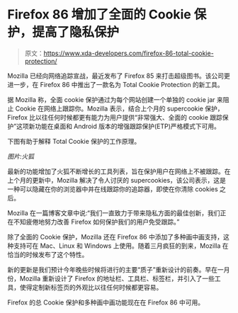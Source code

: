 # Firefox 86 增加了全面的 Cookie 保护，提高了隐私保护

> 原文：<https://www.xda-developers.com/firefox-86-total-cookie-protection/>

Mozilla 已经向网络追踪宣战，最近发布了 Firefox 85 来打击超级图书。该公司更进一步，在 Firefox 86 中推出了一款名为 Total Cookie Protection 的新工具。

据 Mozilla 称，全面 cookie 保护通过为每个网站创建一个单独的 cookie jar 来阻止 Cookie 在网络上跟踪你。Mozilla 表示，结合上个月的 supercookie 保护，Firefox 比以往任何时候都更有能力为用户提供“非常强大、全面的 cookie 跟踪保护”这项新功能在桌面和 Android 版本的增强跟踪保护(ETP)严格模式下可用。

下图有助于解释 Total Cookie 保护的工作原理。

*图片:火狐*

最新的功能增加了火狐不断增长的工具列表，旨在保护用户在网络上不被跟踪。在上个月的更新中，Mozilla 解决了令人讨厌的 supercookies，该公司表示，这是一种可以隐藏在你的浏览器中并在线跟踪你的追踪器，即使在你清除 cookies 之后。

Mozilla 在一篇博客文章中说:“我们一直致力于带来隐私方面的最佳创新，我们正在不知疲倦地努力改善 Firefox 如何保护我们的用户免受跟踪。”

除了全面的 Cookie 保护，Mozilla 还在 Firefox 86 中添加了多种画中画支持，这种支持可在 Mac、Linux 和 Windows 上使用。随着三月疯狂的到来，Mozilla 在恰当的时候发布了这个特性。

新的更新是我们预计今年晚些时候将进行的主要“质子”重新设计的前奏。早在一月份，Mozilla 重新设计了 Firefox 的地址栏、工具栏、标签栏，并引入了一些工具，使得定制新标签页的外观比以往任何时候都更容易。

Firefox 的总 Cookie 保护和多种画中画功能现在在 Firefox 86 中可用。